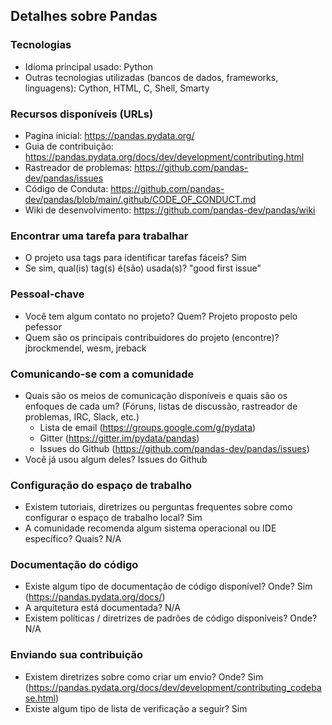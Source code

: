 
## Detalhes sobre Pandas

### Tecnologias

  * Idioma principal usado: Python
  * Outras tecnologias utilizadas (bancos de dados, frameworks, linguagens): Cython, HTML, C, Shell, Smarty

### Recursos disponíveis (URLs)

  * Pagina inicial: https://pandas.pydata.org/
  * Guia de contribuição: https://pandas.pydata.org/docs/dev/development/contributing.html
  * Rastreador de problemas: https://github.com/pandas-dev/pandas/issues
  * Código de Conduta: https://github.com/pandas-dev/pandas/blob/main/.github/CODE_OF_CONDUCT.md
  * Wiki de desenvolvimento: https://github.com/pandas-dev/pandas/wiki

### Encontrar uma tarefa para trabalhar
  
  * O projeto usa tags para identificar tarefas fáceis? Sim
  * Se sim, qual(is) tag(s) é(são) usada(s)? "good first issue"
  
### Pessoal-chave

  * Você tem algum contato no projeto? Quem? Projeto proposto pelo pefessor
  * Quem são os principais contribuidores do projeto (encontre)? jbrockmendel, wesm, jreback
  
### Comunicando-se com a comunidade
  
  * Quais são os meios de comunicação disponíveis e quais são os enfoques de cada um? (Fóruns, listas de discussão, rastreador de problemas, IRC, Slack, etc.) 
	  * Lista de email (https://groups.google.com/g/pydata)
	  * Gitter (https://gitter.im/pydata/pandas)
	  * Issues do Github (https://github.com/pandas-dev/pandas/issues)
  * Você já usou algum deles? Issues do Github

### Configuração do espaço de trabalho

  * Existem tutoriais, diretrizes ou perguntas frequentes sobre como configurar o espaço de trabalho local? Sim
  * A comunidade recomenda algum sistema operacional ou IDE específico? Quais? N/A
  
### Documentação do código
  
   * Existe algum tipo de documentação de código disponível? Onde? Sim (https://pandas.pydata.org/docs/)
   * A arquitetura está documentada? N/A
   * Existem políticas / diretrizes de padrões de código disponíveis? Onde? N/A
    
### Enviando sua contribuição 

  * Existem diretrizes sobre como criar um envio? Onde? Sim (https://pandas.pydata.org/docs/dev/development/contributing_codebase.html)
  * Existe algum tipo de lista de verificação a seguir? Sim
